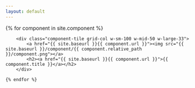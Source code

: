 ```yaml
---
layout: default
---
```


<div class="content grid-layout">
	{% for component in site.component %}

		<div class="component-tile grid-col w-sm-100 w-mid-50 w-large-33">
			<a href="{{ site.baseurl }}{{ component.url }}"><img src="{{ site.baseurl }}/component/{{ component.relative_path }}/component.png"></a>
	    	<h2><a href="{{ site.baseurl }}{{ component.url }}">{{ component.title }}</a></h2>
	    </div>

	{% endfor %}
</div>
